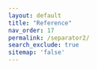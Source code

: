 ```yaml
---
layout: default
title: "Reference"
nav_order: 17
permalink: /separator2/
search_exclude: true
sitemap: 'false'
---
```

